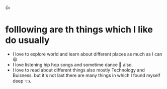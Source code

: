 :+1:

# folllowing are th things which I like do usually

- I love to explore world and learn about different places as much as I can 😃
- I love listening hip hop songs and sometime dance 🕺 also.
- I love to read about different things also mostly Technology and Buisness.
but it's not last there are many things in which I found myself deep 👈.

